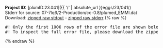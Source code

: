 **Project ID:** [plumID:23.041]({{ '/' | absolute_url }}eggs/23/041/)  
Stderr for source:  07-7lq6/2-Production/cc-0.8/plumed_EMMI.dat   
Download: [zipped raw stdout](plumed_EMMI.dat.plumed_master.stdout.txt.zip) - [zipped raw stderr](plumed_EMMI.dat.plumed_master.stderr.txt.zip) 
{% raw %}
<pre>
#! Only the first 1000 rows of the error file are shown below
#! To inspect the full error file, please download the zipped raw stderr file above
</pre>
{% endraw %}
